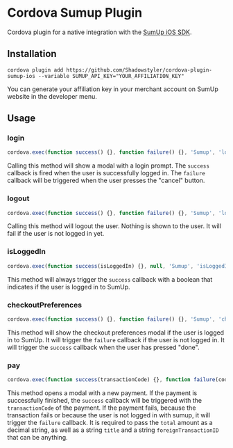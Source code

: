 # Cordova Sumup Plugin

Cordova plugin for a native integration with the [SumUp iOS SDK](https://github.com/sumup/sumup-ios-sdk).

## Installation

```
cordova plugin add https://github.com/Shadowstyler/cordova-plugin-sumup-ios --variable SUMUP_API_KEY="YOUR_AFFILIATION_KEY"
```

You can generate your affiliation key in your merchant account on SumUp website in the developer menu.

## Usage

### login

```javascript
cordova.exec(function success() {}, function failure() {}, 'Sumup', 'login');
```

Calling this method will show a modal with a login prompt.
The `success` callback is fired when the user is successfully logged in.
The `failure` callback will be triggered when the user presses the "cancel" button.

### logout

```javascript
cordova.exec(function success() {}, function failure() {}, 'Sumup', 'logout');
```

Calling this method will logout the user. Nothing is shown to the user. It will fail if the user is not logged in yet.

### isLoggedIn

```javascript
cordova.exec(function success(isLoggedIn) {}, null, 'Sumup', 'isLoggedIn');
```

This method will always trigger the `success` callback with a boolean that indicates if the user is logged in to SumUp.

### checkoutPreferences

```javascript
cordova.exec(function success() {}, function failure() {}, 'Sumup', 'checkoutPreferences');
```

This method will show the checkout preferences modal if the user is logged in to SumUp. It will trigger the `failure` callback if the user is not logged in. It will trigger the `success` callback when the user has pressed "done".

### pay

```javascript
cordova.exec(function success(transactionCode) {}, function failure(code) {}, 'Sumup', 'pay', [total, title, foreignTransactionID]);
```

This method opens a modal with a new payment. If the payment is successfully finished, the `success` callback will be triggered with the `transactionCode` of the payment. If the payment fails, because the transaction fails or because the user is not logged in with sumup, it will trigger the `failure` callback. It is required to pass the `total` amount as a decimal string, as well as a string `title` and a string `foreignTransactionID` that can be anything.
